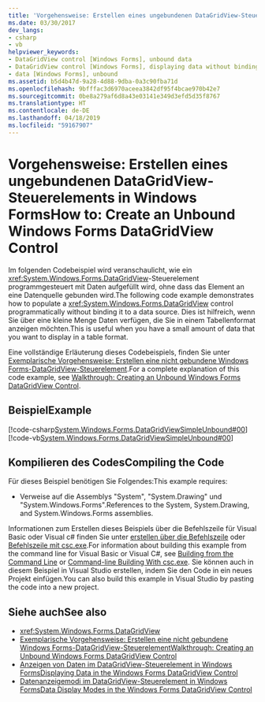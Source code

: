 ```yaml
---
title: 'Vorgehensweise: Erstellen eines ungebundenen DataGridView-Steuerelements in Windows Forms'
ms.date: 03/30/2017
dev_langs:
- csharp
- vb
helpviewer_keywords:
- DataGridView control [Windows Forms], unbound data
- DataGridView control [Windows Forms], displaying data without binding to a data source
- data [Windows Forms], unbound
ms.assetid: b5d4b47d-9a28-4d88-9dba-0a3c90fba71d
ms.openlocfilehash: 9bfffac3d6970aceea3842df95f4bcae970b42e7
ms.sourcegitcommit: 0be8a279af6d8a43e03141e349d3efd5d35f8767
ms.translationtype: HT
ms.contentlocale: de-DE
ms.lasthandoff: 04/18/2019
ms.locfileid: "59167907"
---
```

# <a name="how-to-create-an-unbound-windows-forms-datagridview-control"></a><span data-ttu-id="d375c-102">Vorgehensweise: Erstellen eines ungebundenen DataGridView-Steuerelements in Windows Forms</span><span class="sxs-lookup"><span data-stu-id="d375c-102">How to: Create an Unbound Windows Forms DataGridView Control</span></span>
<span data-ttu-id="d375c-103">Im folgenden Codebeispiel wird veranschaulicht, wie ein <xref:System.Windows.Forms.DataGridView>-Steuerelement programmgesteuert mit Daten aufgefüllt wird, ohne dass das Element an eine Datenquelle gebunden wird.</span><span class="sxs-lookup"><span data-stu-id="d375c-103">The following code example demonstrates how to populate a <xref:System.Windows.Forms.DataGridView> control programmatically without binding it to a data source.</span></span> <span data-ttu-id="d375c-104">Dies ist hilfreich, wenn Sie über eine kleine Menge Daten verfügen, die Sie in einem Tabellenformat anzeigen möchten.</span><span class="sxs-lookup"><span data-stu-id="d375c-104">This is useful when you have a small amount of data that you want to display in a table format.</span></span>  
  
 <span data-ttu-id="d375c-105">Eine vollständige Erläuterung dieses Codebeispiels, finden Sie unter [Exemplarische Vorgehensweise: Erstellen eine nicht gebundene Windows Forms-DataGridView-Steuerelement](walkthrough-creating-an-unbound-windows-forms-datagridview-control.md).</span><span class="sxs-lookup"><span data-stu-id="d375c-105">For a complete explanation of this code example, see [Walkthrough: Creating an Unbound Windows Forms DataGridView Control](walkthrough-creating-an-unbound-windows-forms-datagridview-control.md).</span></span>  
  
## <a name="example"></a><span data-ttu-id="d375c-106">Beispiel</span><span class="sxs-lookup"><span data-stu-id="d375c-106">Example</span></span>  
 [!code-csharp[System.Windows.Forms.DataGridViewSimpleUnbound#00](~/samples/snippets/csharp/VS_Snippets_Winforms/System.Windows.Forms.DataGridViewSimpleUnbound/CS/simpleunbound.cs#00)]
 [!code-vb[System.Windows.Forms.DataGridViewSimpleUnbound#00](~/samples/snippets/visualbasic/VS_Snippets_Winforms/System.Windows.Forms.DataGridViewSimpleUnbound/VB/simpleunbound.vb#00)]  
  
## <a name="compiling-the-code"></a><span data-ttu-id="d375c-107">Kompilieren des Codes</span><span class="sxs-lookup"><span data-stu-id="d375c-107">Compiling the Code</span></span>  
 <span data-ttu-id="d375c-108">Für dieses Beispiel benötigen Sie Folgendes:</span><span class="sxs-lookup"><span data-stu-id="d375c-108">This example requires:</span></span>  
  
-   <span data-ttu-id="d375c-109">Verweise auf die Assemblys "System", "System.Drawing" und "System.Windows.Forms".</span><span class="sxs-lookup"><span data-stu-id="d375c-109">References to the System, System.Drawing, and System.Windows.Forms assemblies.</span></span>  
  
 <span data-ttu-id="d375c-110">Informationen zum Erstellen dieses Beispiels über die Befehlszeile für Visual Basic oder Visual c# finden Sie unter [erstellen über die Befehlszeile](../../../visual-basic/reference/command-line-compiler/building-from-the-command-line.md) oder [Befehlszeile mit csc.exe](../../../csharp/language-reference/compiler-options/command-line-building-with-csc-exe.md).</span><span class="sxs-lookup"><span data-stu-id="d375c-110">For information about building this example from the command line for Visual Basic or Visual C#, see [Building from the Command Line](../../../visual-basic/reference/command-line-compiler/building-from-the-command-line.md) or [Command-line Building With csc.exe](../../../csharp/language-reference/compiler-options/command-line-building-with-csc-exe.md).</span></span> <span data-ttu-id="d375c-111">Sie können auch in diesem Beispiel in Visual Studio erstellen, indem Sie den Code in ein neues Projekt einfügen.</span><span class="sxs-lookup"><span data-stu-id="d375c-111">You can also build this example in Visual Studio by pasting the code into a new project.</span></span>  

## <a name="see-also"></a><span data-ttu-id="d375c-112">Siehe auch</span><span class="sxs-lookup"><span data-stu-id="d375c-112">See also</span></span>

- <xref:System.Windows.Forms.DataGridView>
- [<span data-ttu-id="d375c-113">Exemplarische Vorgehensweise: Erstellen eine nicht gebundene Windows Forms-DataGridView-Steuerelement</span><span class="sxs-lookup"><span data-stu-id="d375c-113">Walkthrough: Creating an Unbound Windows Forms DataGridView Control</span></span>](walkthrough-creating-an-unbound-windows-forms-datagridview-control.md)
- [<span data-ttu-id="d375c-114">Anzeigen von Daten im DataGridView-Steuerelement in Windows Forms</span><span class="sxs-lookup"><span data-stu-id="d375c-114">Displaying Data in the Windows Forms DataGridView Control</span></span>](displaying-data-in-the-windows-forms-datagridview-control.md)
- [<span data-ttu-id="d375c-115">Datenanzeigemodi im DataGridView-Steuerelement in Windows Forms</span><span class="sxs-lookup"><span data-stu-id="d375c-115">Data Display Modes in the Windows Forms DataGridView Control</span></span>](data-display-modes-in-the-windows-forms-datagridview-control.md)
